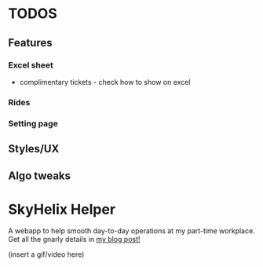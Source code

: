 # TODOS
## Features
### Excel sheet
- complimentary tickets - check how to show on excel

### Rides

### Setting page

## Styles/UX

## Algo tweaks

# SkyHelix Helper
A webapp to help smooth day-to-day operations at my part-time workplace. Get all the gnarly details in [my blog post!](https://harjun751.github.io/blog/2024/05/06/Optimizing-my-job-with-algorithms.html)

(insert a gif/video here)